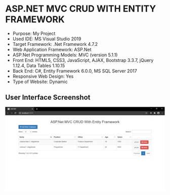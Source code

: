 # ASP.NET MVC CRUD WITH ENTITY FRAMEWORK

* Purpose: My Project
* Used IDE: MS Visual Studio 2019
* Target Framework: .Net Framework 4.7.2
* Web Application Framework: ASP.Net
* ASP.Net Programming Models: MVC (version 5.1.1)
* Front End: HTML5, CSS3, JavaScript, AJAX, Bootstrap 3.3.7, jQuery 1.12.4, Data Tables 1.10.15
* Back End: C#, Entity Framework 6.0.0, MS SQL Server 2017
* Responsive Web Design: Yes
* Type of Website: Dynamic

<h2> User Interface Screenshot </h2> 
  <img src="SCREENSHOT/PIC1.png">
    